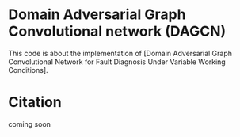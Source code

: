 # Domain Adversarial Graph Convolutional network (DAGCN)
This code is about the implementation of [Domain Adversarial Graph Convolutional Network for Fault Diagnosis Under Variable Working Conditions].

# Citation
coming soon

